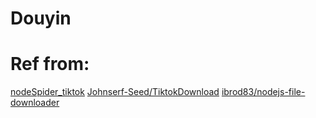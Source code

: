 # Douyin 
# Ref from:
[nodeSpider_tiktok](https://github.com/YuJian920/nodeSpider_tiktok)
[Johnserf-Seed/TiktokDownload](https://github.com/Johnserf-Seed/TikTokDownload)
[ibrod83/nodejs-file-downloader](https://github.com/ibrod83/nodejs-file-downloader)
